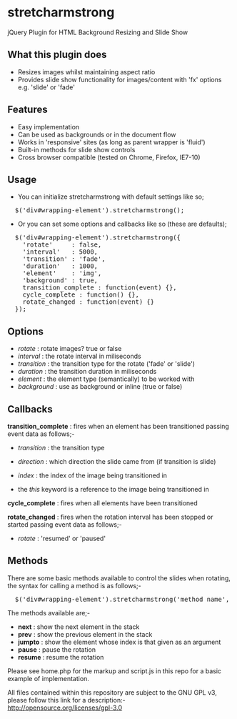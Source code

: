 stretcharmstrong
================

jQuery Plugin for HTML Background Resizing and Slide Show

What this plugin does
---------------------

- Resizes images whilst maintaining aspect ratio
- Provides slide show functionality for images/content with 'fx' options e.g. 'slide' or 'fade'

Features
--------

- Easy implementation
- Can be used as backgrounds or in the document flow
- Works in 'responsive' sites (as long as parent wrapper is 'fluid')
- Built-in methods for slide show controls
- Cross browser compatible (tested on Chrome, Firefox, IE7-10)

Usage
-----

- You can initialize stretcharmstrong with default settings like so;

<pre>
  $('div#wrapping-element').stretcharmstrong();
</pre>

- Or you can set some options and callbacks like so (these are defaults);

<pre>
  $('div#wrapping-element').stretcharmstrong({
    'rotate'     : false,                             
    'interval'   : 5000,                              
    'transition' : 'fade',                            
    'duration'   : 1000,                              
    'element'    : 'img',                             
    'background' : true,                              
    transition_complete : function(event) {},                                                                   
    cycle_complete : function() {},
    rotate_changed : function(event) {}    
  });
</pre>

Options
-----------------------

  - *rotate*     : rotate images? true or false 
  - *interval*   : the rotate interval in miliseconds 
  - *transition* : the transition type for the rotate ('fade' or 'slide') 
  - *duration*   : the transition duration in miliseconds 
  - *element*    : the element type (semantically) to be worked with  
  - *background* : use as background or inline (true or false) 
 
Callbacks
-----------------------
 
**transition_complete** : fires when an element has been transitioned passing event data as follows;- 
  - *transition* : the transition type 
  - *direction*  : which direction the slide came from (if transition is slide) 
  - *index*      : the index of the image being transitioned in 
   
  - the *this* keyword is a reference to the image being transitioned in 
    
**cycle_complete** : fires when all elements have been transitioned  
 
**rotate_changed** : fires when the rotation interval has been stopped or started passing event data as follows;- 
  - *rotate* : 'resumed' or 'paused' 

Methods
-----------------------

There are some basic methods available to control the slides when rotating, the syntax for calling a method is as follows;-

<pre>
  $('div#wrapping-element').stretcharmstrong('method_name', argument);
</pre>

The methods available are;-
  - **next**   : show the next element in the stack
  - **prev**   : show the previous element in the stack
  - **jumpto** : show the element whose index is that given as an argument
  - **pause**  : pause the rotation
  - **resume** : resume the rotation

Please see home.php for the markup and script.js in this repo for a basic example of implementation.

All files contained within this repository are subject to the GNU GPL v3, please follow this link for a description:-
http://opensource.org/licenses/gpl-3.0